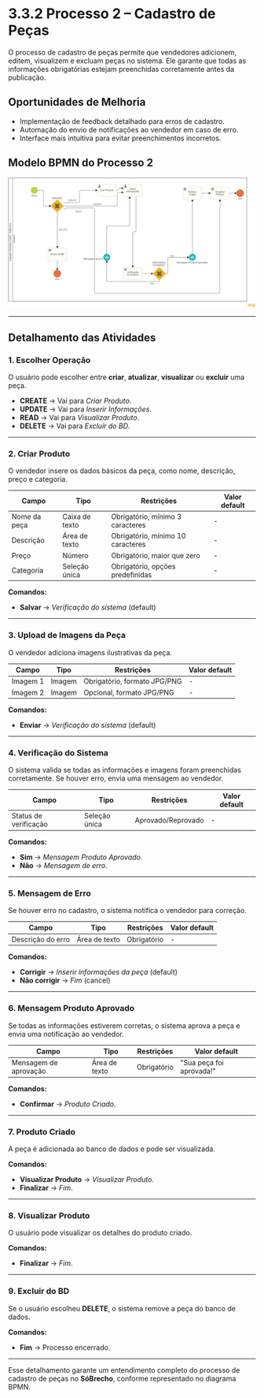 # 3.3.2 Processo 2 – Cadastro de Peças

O processo de cadastro de peças permite que vendedores adicionem, editem, visualizem e excluam peças no sistema. Ele garante que todas as informações obrigatórias estejam preenchidas corretamente antes da publicação.

## Oportunidades de Melhoria
- Implementação de feedback detalhado para erros de cadastro.
- Automação do envio de notificações ao vendedor em caso de erro.
- Interface mais intuitiva para evitar preenchimentos incorretos.

## Modelo BPMN do Processo 2
![Modelo BPMN do Processo 2](images/Diagrama_CadastroProdutosCRUD.png "Modelo BPMN do Processo 2.")

---

## Detalhamento das Atividades

### 1. Escolher Operação
O usuário pode escolher entre **criar**, **atualizar**, **visualizar** ou **excluir** uma peça.

- **CREATE** → Vai para *Criar Produto*.
- **UPDATE** → Vai para *Inserir Informações*.
- **READ** → Vai para *Visualizar Produto*.
- **DELETE** → Vai para *Excluir do BD*.

---

### 2. Criar Produto
O vendedor insere os dados básicos da peça, como nome, descrição, preço e categoria.

| **Campo**        | **Tipo**        | **Restrições**                     | **Valor default** |
|-----------------|----------------|----------------------------------|------------------|
| Nome da peça    | Caixa de texto  | Obrigatório, mínimo 3 caracteres | -                |
| Descrição       | Área de texto   | Obrigatório, mínimo 10 caracteres | -                |
| Preço           | Número          | Obrigatório, maior que zero      | -                |
| Categoria       | Seleção única   | Obrigatório, opções predefinidas | -                |

**Comandos:**
- **Salvar** → *Verificação do sistema* (default)

---

### 3. Upload de Imagens da Peça
O vendedor adiciona imagens ilustrativas da peça.

| **Campo**  | **Tipo**  | **Restrições**                 | **Valor default** |
|-----------|----------|-----------------------------|------------------|
| Imagem 1  | Imagem   | Obrigatório, formato JPG/PNG | -                |
| Imagem 2  | Imagem   | Opcional, formato JPG/PNG   | -                |

**Comandos:**
- **Enviar** → *Verificação do sistema* (default)

---

### 4. Verificação do Sistema
O sistema valida se todas as informações e imagens foram preenchidas corretamente. Se houver erro, envia uma mensagem ao vendedor.

| **Campo**            | **Tipo**        | **Restrições**        | **Valor default** |
|---------------------|---------------|--------------------|------------------|
| Status de verificação | Seleção única | Aprovado/Reprovado | -                |

**Comandos:**
- **Sim** → *Mensagem Produto Aprovado*.
- **Não** → *Mensagem de erro*.

---

### 5. Mensagem de Erro
Se houver erro no cadastro, o sistema notifica o vendedor para correção.

| **Campo**           | **Tipo**      | **Restrições** | **Valor default** |
|--------------------|-------------|--------------|------------------|
| Descrição do erro | Área de texto | Obrigatório | -                |

**Comandos:**
- **Corrigir** → *Inserir informações da peça* (default)
- **Não corrigir** → *Fim* (cancel)

---

### 6. Mensagem Produto Aprovado
Se todas as informações estiverem corretas, o sistema aprova a peça e envia uma notificação ao vendedor.

| **Campo**              | **Tipo**      | **Restrições** | **Valor default** |
|-----------------------|-------------|--------------|------------------|
| Mensagem de aprovação | Área de texto | Obrigatório | "Sua peça foi aprovada!" |

**Comandos:**
- **Confirmar** → *Produto Criado*.

---

### 7. Produto Criado
A peça é adicionada ao banco de dados e pode ser visualizada.

**Comandos:**
- **Visualizar Produto** → *Visualizar Produto*.
- **Finalizar** → *Fim*.

---

### 8. Visualizar Produto
O usuário pode visualizar os detalhes do produto criado.

**Comandos:**
- **Finalizar** → *Fim*.

---

### 9. Excluir do BD
Se o usuário escolheu **DELETE**, o sistema remove a peça do banco de dados.

**Comandos:**
- **Fim** → Processo encerrado.

---

Esse detalhamento garante um entendimento completo do processo de cadastro de peças no **SóBrecho**, conforme representado no diagrama BPMN.
